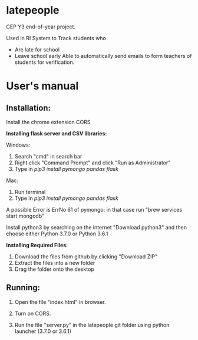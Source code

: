 # latepeople

CEP Y3 end-of-year project. 

Used in RI 
System to Track students who 
- Are late for school
- Leave school early
Able to automatically send emails to form teachers of students for verification.   

# User's manual

## Installation:

Install the chrome extension CORS

**Installing flask server and CSV libraries:**

Windows:
1. Search "cmd" in search bar
2. Right click "Command Prompt" and click "Run as Administrator"
3. Type in _pip3 install pymongo pandas flask_

Mac:
1. Run terminal
2. Type in _pip3 install pymongo pandas flask_

A possible Error is ErrNo 61 of pymongo: in that case run "brew services start mongodb"

Install python3 by searching on the internet "Download python3" and then choose either Python 3.7.0 or Python 3.6.1

**Installing Required Files:**
1. Download the files from github by clicking "Download ZIP"
2. Extract the files into a new folder
3. Drag the folder onto the desktop

## Running:

1. Open the file "index.html" in browser. 

2. Turn on CORS. 

3. Run the file "server.py" in the latepeople git folder using python launcher (3.7.0 or 3.6.1)
